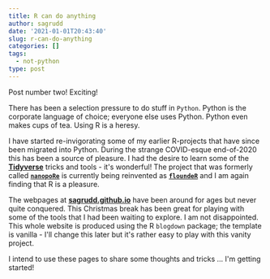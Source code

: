 ```yaml
---
title: R can do anything
author: sagrudd
date: '2021-01-01T20:43:40'
slug: r-can-do-anything
categories: []
tags:
  - not-python
type: post
---
```


Post number two! Exciting!

There has been a selection pressure to do stuff in `Python`. Python is the
corporate language of choice; everyone else uses Python. Python even makes
cups of tea. Using R is a heresy.

I have started re-invigorating some of my earlier R-projects that have since
been migrated into Python. During the strange COVID-esque end-of-2020 this has 
been a source of pleasure. I had the desire to learn some of the 
[**Tidyverse**](https://www.tidyverse.org/) tricks and tools - it's wonderful! 
The project that was formerly called 
[**`nanopoRe`**](https://github.com/sagrudd/nanopoRe) is currently being
reinvented as [**`floundeR`**](https://github.com/sagrudd/floundeR) and I am 
again finding that R is a pleasure.

<!--more-->

The webpages at [**sagrudd.github.io**](https://sagrudd.github.io) have been 
around for ages but never quite conquered. This Christmas break has been great 
for playing with some of the tools that I had been waiting to explore. I am not
disappointed. This whole website is produced using the R `blogdown` package;
the template is vanilla - I'll change this later but it's rather easy to play
with this vanity project.

I intend to use these pages to share some thoughts and tricks ... I'm getting
started!
